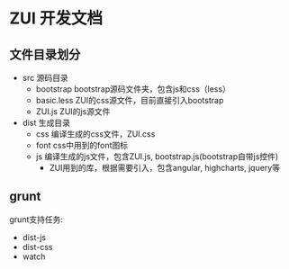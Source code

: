 # ZUI 开发文档

## 文件目录划分

* src 源码目录
	* bootstrap bootstrap源码文件夹，包含js和css（less）
	* basic.less ZUI的css源文件，目前直接引入bootstrap
	* ZUI.js ZUI的js源文件
* dist 生成目录
	* css 编译生成的css文件，ZUI.css
	* font css中用到的font图标
	* js 编译生成的js文件，包含ZUI.js, bootstrap.js(bootstrap自带js控件)
		* ZUI用到的库，根据需要引入，包含angular, highcharts, jquery等


## grunt

grunt支持任务:

* dist-js
* dist-css
* watch

